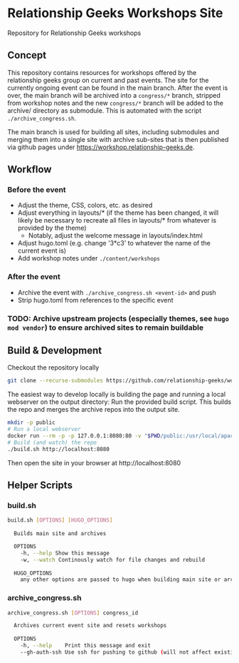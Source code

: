 # Relationship Geeks Workshops Site

Repository for Relationship Geeks workshops

## Concept

This repository contains resources for workshops offered by the relationship geeks group on current and past events.
The site for the currently ongoing event can be found in the main branch.
After the event is over, the main branch will be archived into a `congress/*` branch, stripped from workshop notes and the new `congress/*` branch will be added to the archive/ directory as submodule.
This is automated with the script `./archive_congress.sh`.

The main branch is used for building all sites, including submodules and merging them into a single site with archive sub-sites that is then published via github pages under https://workshop.relationship-geeks.de.

## Workflow

### Before the event

- Adjust the theme, CSS, colors, etc. as desired
- Adjust everything in layouts/* (if the theme has been changed, it will likely be necessary to recreate all files in layouts/* from whatever is provided by the theme)
  - Notably, adjust the welcome message in layouts/index.html
- Adjust hugo.toml (e.g. change '3*c3' to whatever the name of the current event is)
- Add workshop notes under `./content/workshops`

### After the event

- Archive the event with `./archive_congress.sh <event-id>` and push
- Strip hugo.toml from references to the specific event

### TODO: Archive upstream projects (especially themes, see `hugo mod vendor`) to ensure archived sites to remain buildable

## Build & Development

Checkout the repository locally

```sh
git clone --recurse-submodules https://github.com/relationship-geeks/workshops && cd workshops
```

The easiest way to develop locally is building the page and running a local webserver on the output directory:
Run the provided build script. This builds the repo and merges the archive repos into the output site.

```sh
mkdir -p public
# Run a local webserver
docker run --rm -p -p 127.0.0.1:8080:80 -v "$PWD/public:/usr/local/apache2/htdocs/" httpd
# Build (and watch) the repo
./build.sh http://localhost:8080
```

Then open the site in your browser at http://localhost:8080

## Helper Scripts

### build.sh

```sh
build.sh [OPTIONS] [HUGO_OPTIONS]
  
  Builds main site and archives

  OPTIONS
    -h, --help Show this message
    -w, --watch Continously watch for file changes and rebuild
  
  HUGO_OPTIONS
    any other options are passed to hugo when building main site or archive sites
```

### archive_congress.sh

```sh
archive_congress.sh [OPTIONS] congress_id

  Archives current event site and resets workshops
  
  OPTIONS
    -h, --help    Print this message and exit
    --gh-auth-ssh Use ssh for pushing to github (will not affect existing/permanent remotes or submodules)
```
